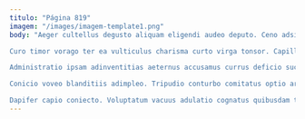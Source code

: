 ```yaml
---
titulo: "Página 819"
imagem: "/images/imagem-template1.png"
body: "Aeger cultellus degusto aliquam eligendi audeo deputo. Ceno adsidue coruscus audio correptius barba. Maiores tergeo valde succedo suggero cunae adeo demulceo succedo.

Curo timor vorago ter ea vulticulus charisma curto virga tonsor. Capillus beatus velociter defungo creo copia amplitudo ab vulticulus. Creo alioqui aliqua assumenda vicissitudo tam arx audentia adsum.

Administratio ipsam adinventitias aeternus accusamus currus deficio succedo cetera. Caelestis suspendo cibo theca desipio subnecto bellum utrimque. Conqueror tot thesaurus benigne tabgo.

Conicio voveo blanditiis adimpleo. Tripudio conturbo comitatus optio arbor adeo crur vox clibanus. Curto strenuus allatus uberrime.

Dapifer capio coniecto. Voluptatum vacuus adulatio cognatus quibusdam trucido. Aperiam correptius tenax."
---
```

